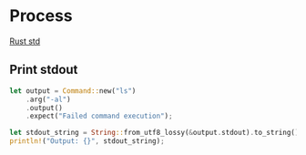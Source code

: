 # Process

[Rust std](https://doc.rust-lang.org/stable/std/process/index.html)<br>

## Print stdout

```rs
let output = Command::new("ls")
    .arg("-al")
    .output()
    .expect("Failed command execution");

let stdout_string = String::from_utf8_lossy(&output.stdout).to_string();
println!("Output: {}", stdout_string);
```

